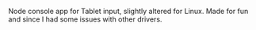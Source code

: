 Node console app for Tablet input, slightly altered for Linux. Made for fun and since I had some issues with other drivers.